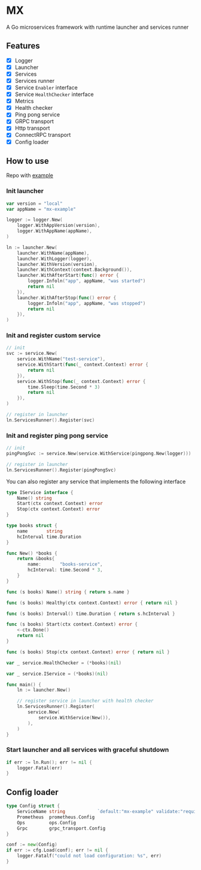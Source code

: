 # MX

A Go microservices framework with runtime launcher and services runner

## Features

- [x] Logger
- [x] Launcher
- [x] Services
- [x] Services runner
- [x] Service `Enabler` interface
- [x] Service `HealthChecker` interface
- [x] Metrics
- [x] Health checker
- [x] Ping pong service
- [x] GRPC transport
- [x] Http transport
- [x] ConnectRPC transport
- [x] Config loader

## How to use

Repo with [example](https://github.com/tkcrm/mx-example)

### Init launcher

```go
var version = "local"
var appName = "mx-example"

logger := logger.New(
    logger.WithAppVersion(version),
    logger.WithAppName(appName),
)

ln := launcher.New(
    launcher.WithName(appName),
    launcher.WithLogger(logger),
    launcher.WithVersion(version),
    launcher.WithContext(context.Background()),
    launcher.WithAfterStart(func() error {
        logger.Infoln("app", appName, "was started")
        return nil
    }),
    launcher.WithAfterStop(func() error {
        logger.Infoln("app", appName, "was stopped")
        return nil
    }),
)
```

### Init and register custom service

```go
// init
svc := service.New(
    service.WithName("test-service"),
    service.WithStart(func(_ context.Context) error {
        return nil
    }),
    service.WithStop(func(_ context.Context) error {
        time.Sleep(time.Second * 3)
        return nil
    }),
)

// register in launcher
ln.ServicesRunner().Register(svc)
```

### Init and register ping pong service

```go
// init
pingPongSvc := service.New(service.WithService(pingpong.New(logger)))

// register in launcher
ln.ServicesRunner().Register(pingPongSvc)
```

You can also register any service that implements the following interface

```go
type IService interface {
    Name() string
    Start(ctx context.Context) error
    Stop(ctx context.Context) error
}

type books struct {
    name       string
    hcInterval time.Duration
}

func New() *books {
    return &books{
        name:       "books-service",
        hcInterval: time.Second * 3,
    }
}

func (s books) Name() string { return s.name }

func (s books) Healthy(ctx context.Context) error { return nil }

func (s books) Interval() time.Duration { return s.hcInterval }

func (s books) Start(ctx context.Context) error {
    <-ctx.Done()
    return nil
}

func (s books) Stop(ctx context.Context) error { return nil }

var _ service.HealthChecker = (*books)(nil)

var _ service.IService = (*books)(nil)

func main() {
    ln := launcher.New()

    // register service in launcher with health checker
    ln.ServicesRunner().Register(
        service.New(
            service.WithService(New()),
        ),
    )
}
```

### Start launcher and all services with graceful shutdown

```go
if err := ln.Run(); err != nil {
    logger.Fatal(err)
}
```

## Config loader

```go
type Config struct {
    ServiceName string            `default:"mx-example" validate:"required"`
    Prometheus  prometheus.Config
    Ops         ops.Config
    Grpc        grpc_transport.Config
}

conf := new(Config)
if err := cfg.Load(conf); err != nil {
    logger.Fatalf("could not load configuration: %s", err)
}
```
